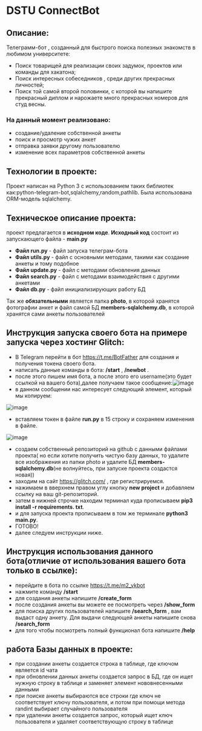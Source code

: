 # DSTU ConnectBot 
## Описание:
Телеграмм-бот , созданный для быстрого поиска полезных знакомств в любимом университете: 
- Поиск товарищей для реализации своих задумок, проектов или команды для хакатона;
- Поиск интересных собеседников , среди других прекрасных личностей;
- Поиск той самой второй половинки, с которой вы напишите прекрасный диплом и нарожаете много прекрасных номеров для студ весны.
### На данный момент реализовано:
- создание/удаление собственной анкеты
- поиск и просмотр чужих анкет
- отправка заявки другому пользователю
- изменение всех параметров собственной анкеты

## Технологии в проекте:
Проект написан на Python 3 c использованием таких библиотек как:python-telegram-bot,sqlalchemy,random,pathlib.
Была использована ORM-модель sqlalchemy.

## Техническое описание проекта:

проект предлагается в **исходном коде**. 
**Исходный код** состоит из запускающего файла - **main.py**
- **Файл run.py** -   файл запуска телеграм-бота
- **Файл utils.py**  -  файл с основными методами, такими как создание анкеты и тому подобное
- **Файл update.py** - файл с методами обновления данных
- **Файл search.py** - файл с методами взаимодействия с другими анкетами
- **Файл db.py** - файл инициализирующих работу БД

Так же **обязательными** является папка **photo**, в которой хранятся фотографии анкет и файл самой БД **members-sqlalchemy.db**, в которой хранятся сами анкеты пользователей

## Инструкция запуска своего бота на примере запуска через хостинг Glitch: 
- В Telegram перейти в бот https://t.me/BotFather для создания и получения токена своего бота.
- написать данные команды в бота: **/start** , **/newbot** . 
- после этого пишем имя бота, а после этого его  username(это будет ссылкой на вашего бота),далее получаем такое сообщение:![image](https://user-images.githubusercontent.com/81232295/226204701-0e6f0dcd-4ad5-4d0e-a0ef-56db4a201a0c.png)
- в данном сообщении нас интересует следующий элемент, который мы копируем:

![image](https://user-images.githubusercontent.com/81232295/226204788-49a8a01e-e320-43b6-acdd-bb5942eea76f.png)

- вставляем токен в файле **run.py** в 15 строку и сохраняем изменения в файле.

![image](https://user-images.githubusercontent.com/81232295/226204889-71370e29-2829-46f2-a83a-824463926e94.png)

- создаем собственный репозиторий на github с данными файлами проекта( но если хотите получить чистую базу данных, то удалите все изображения из папки photo и удалите БД **members-sqlalchemy.db**(не волнуйтесь, при запуске проекта создастся новая)) 
- заходим на сайт https://glitch.com/ , где регистрируемся.
- нажимаем в вверхнем правом углу кнопку **new project** и добавляем ссылку на ваш git-репозиторий.
- затем в нижней строчке находим терминал куда прописываем **pip3 install -r requirements. txt**.
- и для запуска проекта прописываем в том же терминале **python3 main.py**.
- ГОТОВО!
- далее следуем инструкции ниже.


## Инструкция использования  данного бота(отличие от использования вашего бота только в ссылке):

- перейдите в бота по ссылке https://t.me/m2_vkbot
- нажмите команду **/start**
- для создания анкеты напишите **/create_form**
- после создания анкеты вы можете ее посмотреть через **/show_form**
- для поиска других пользователей напишите **/search_form** , вам выдаст одну анкету. Для выдачи следующей анкеты напишите снова **/search_form**
- для того чтобы посмотреть полный функционал бота напишите **/help**

## работа Базы данных в проекте:
- при создании анкеты создается строка в таблице, где ключом является id чата
- при обновлении данных анкеты создается запрос в БД, где он ищет нужную строку в таблице и заменяет элемент нововнесенными данными
- при поиске анкеты выбираются  все строки где ключ не соответствует ключу пользователя, и потом при помощи метода randint выбирает случайного пользователя
- при удалении анкеты создается запрос, который ищет ключ пользователя и удаляет соответствующую строку в таблице
